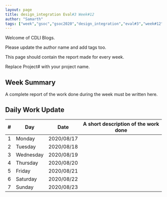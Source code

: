 ```yaml
---
layout: page
title: design_integration Eval#3 Week#12
author: "Samarth"
tags: ["week","gsoc","gsoc2020","design_integration","eval#3","week#12"]
---
```

Welcome of CDLI Blogs.

Please update the author name and add tags too. 

This page should contain the report made for every week.

Replace Project# with your project name.

## Week Summary

A complete report of the work done during the week must be written here. 


## Daily Work Update

|\#|Day|Date|A short description of the work done|  
|---	|---	|---	|---	|  
|1   	| Monday 	|   2020/08/17	|   	|  
|2   	| Tuesday  	|   2020/08/18	|   	|  
|3   	| Wednesday  	|  2020/08/19 	|   	|  
|4   	| Thursday  	|   2020/08/20	|   	|  
|5   	| Friday  	|   2020/08/21	|   	|  
|6   	| Saturday  	|   2020/08/22	|   	|  
|7   	| Sunday  	|   2020/08/23	|   	|  
